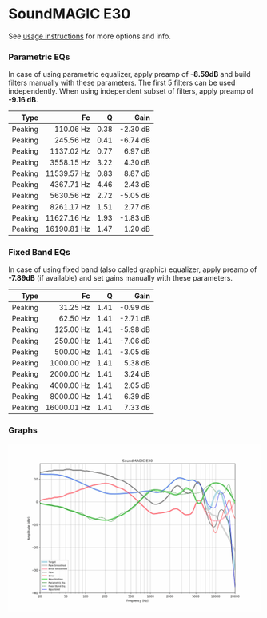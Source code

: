 # SoundMAGIC E30
See [usage instructions](https://github.com/jaakkopasanen/AutoEq#usage) for more options and info.

### Parametric EQs
In case of using parametric equalizer, apply preamp of **-8.59dB** and build filters manually
with these parameters. The first 5 filters can be used independently.
When using independent subset of filters, apply preamp of **-9.16 dB**.

| Type    | Fc          |    Q | Gain     |
|--------:|------------:|-----:|---------:|
| Peaking | 110.06 Hz   | 0.38 | -2.30 dB |
| Peaking | 245.56 Hz   | 0.41 | -6.74 dB |
| Peaking | 1137.02 Hz  | 0.77 | 6.97 dB  |
| Peaking | 3558.15 Hz  | 3.22 | 4.30 dB  |
| Peaking | 11539.57 Hz | 0.83 | 8.87 dB  |
| Peaking | 4367.71 Hz  | 4.46 | 2.43 dB  |
| Peaking | 5630.56 Hz  | 2.72 | -5.05 dB |
| Peaking | 8261.17 Hz  | 1.51 | 2.77 dB  |
| Peaking | 11627.16 Hz | 1.93 | -1.83 dB |
| Peaking | 16190.81 Hz | 1.47 | 1.20 dB  |

### Fixed Band EQs
In case of using fixed band (also called graphic) equalizer, apply preamp of **-7.89dB**
(if available) and set gains manually with these parameters.

| Type    | Fc          |    Q | Gain     |
|--------:|------------:|-----:|---------:|
| Peaking | 31.25 Hz    | 1.41 | -0.99 dB |
| Peaking | 62.50 Hz    | 1.41 | -2.71 dB |
| Peaking | 125.00 Hz   | 1.41 | -5.98 dB |
| Peaking | 250.00 Hz   | 1.41 | -7.06 dB |
| Peaking | 500.00 Hz   | 1.41 | -3.05 dB |
| Peaking | 1000.00 Hz  | 1.41 | 5.38 dB  |
| Peaking | 2000.00 Hz  | 1.41 | 3.24 dB  |
| Peaking | 4000.00 Hz  | 1.41 | 2.05 dB  |
| Peaking | 8000.00 Hz  | 1.41 | 6.39 dB  |
| Peaking | 16000.01 Hz | 1.41 | 7.33 dB  |

### Graphs
![](./SoundMAGIC%20E30.png)